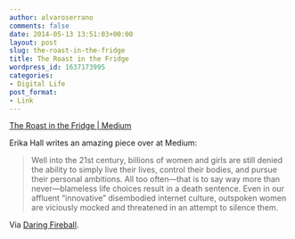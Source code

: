 ```yaml
---
author: alvaroserrano
comments: false
date: 2014-05-13 13:51:03+00:00
layout: post
slug: the-roast-in-the-fridge
title: The Roast in the Fridge
wordpress_id: 1637173995
categories:
- Digital Life
post_format:
- Link
---
```


[The Roast in the Fridge | Medium](https://medium.com/editors-picks/91cb6a257e4e)

Erika Hall writes an amazing piece over at Medium:



<blockquote>Well into the 21st century, billions of women and girls are still denied the ability to simply live their lives, control their bodies, and pursue their personal ambitions. All too often—that is to say way more than never—blameless life choices result in a death sentence. Even in our affluent “innovative” disembodied internet culture, outspoken women are viciously mocked and threatened in an attempt to silence them.</blockquote>



Via [Daring Fireball](http://daringfireball.net/linked/2014/05/12/roast-in-fridge).
